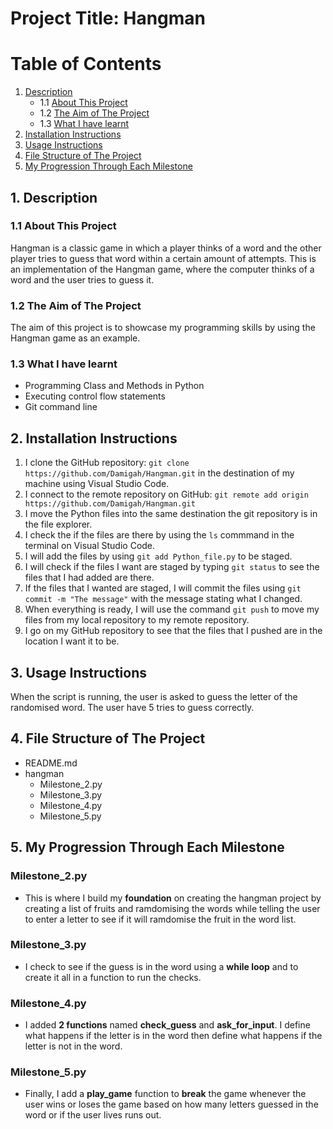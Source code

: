 # Project Title: Hangman

# Table of Contents

1. [Description](#Description)
   - 1.1 [About This Project](#About-This-Project)
   - 1.2 [The Aim of The Project](#The-Aim-of-The-Project)
   - 1.3 [What I have learnt](#What-I-have-learnt)
2. [Installation Instructions](#Installation-Instruction)
3. [Usage Instructions](#Usage-Instructions)
4. [File Structure of The Project](#File-Structure-of-The-Project)
5. [My Progression Through Each Milestone](#My-Progression-Through-Each-Milestone)

## 1. Description
### 1.1 About This Project
Hangman is a classic game in which a player thinks of a word and the other player tries to guess that word within a certain amount of attempts. This is an implementation of the Hangman game, where the computer thinks of a word and the user tries to guess it. 

### 1.2 The Aim of The Project
The aim of this project is to showcase my programming skills by using the Hangman game as an example. 

### 1.3 What I have learnt
- Programming Class and Methods in Python
- Executing control flow statements
- Git command line
 
## 2. Installation Instructions
1. I clone the GitHub repository: `git clone https://github.com/Damigah/Hangman.git` in the destination of my machine using Visual Studio Code.
2. I connect to the remote repository on GitHub: `git remote add origin https://github.com/Damigah/Hangman.git`
3. I move the Python files into the same destination the git repository is in the file explorer.
4. I check the if the files are there by using the `ls` commmand in the terminal on Visual Studio Code.
6. I will add the files by using `git add Python_file.py` to be staged.
7. I will check if the files I want are staged by typing `git status` to see the files that I had added are there.
8. If the files that I wanted are staged, I will commit the files using `git commit -m "The message"` with the message stating what I changed.
9. When everything is ready, I will use the command `git push` to move my files from my local repository to my remote repository.
10. I go on my GitHub repository to see that the files that I pushed are in the location I want it to be. 

## 3. Usage Instructions
When the script is running, the user is asked to guess the letter of the randomised word. The user have 5 tries to guess correctly. 

## 4. File Structure of The Project
- README.md
- hangman
   - Milestone_2.py
   - Milestone_3.py
   - Milestone_4.py
   - Milestone_5.py

## 5. My Progression Through Each Milestone
### Milestone_2.py
   - This is where I build my **foundation** on creating the hangman project by creating a list of fruits and ramdomising the words while telling the user to enter a letter to see if it will ramdomise the fruit in the word list.
### Milestone_3.py
   - I check to see if the guess is in the word using a **while loop** and to create it all in a function to run the checks.
### Milestone_4.py
   - I added **2 functions** named **check_guess** and **ask_for_input**. I define what happens if the letter is in the word then define what happens if the letter is not in the word.
### Milestone_5.py
   - Finally, I add a **play_game** function to **break** the game whenever the user wins or loses the game based on how many letters guessed in the word or if the user lives runs out.
